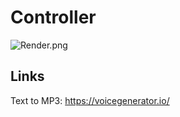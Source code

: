 # Controller



![Render.png](C:\Users\geiss\Dokumente\GitHub\TEAM5_DOUG\Controller\HW\Render\Render.png)

## Links

Text to MP3: https://voicegenerator.io/
